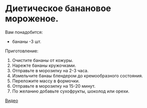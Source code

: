 # Диетическое банановое мороженое.
Вам понадобится:

- бананы -3 шт.

Приготовление:

1. Очистите бананы от кожуры.
2. Нарежте бананы кружочками.
3. Отправьте в морозилку на 2-3 часа.
4. Измельчите банаы блендером до кремообразного состояния.
5. Переложите массу в формочки.
6. Отправьте в морозилку на 15-20 минут.
7. По желанию добавьте сухофрукты, шоколод или орехи.

[Видео](https://youtu.be/hufk4ms71eU)

